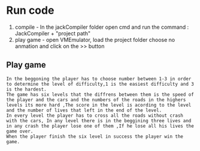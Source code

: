# Run code
 
 1. compile - In the jackCompiler folder open cmd and run the command : JackCompiler + "project path" 
 2. play game - open VMEmulator, load the project folder choose no anmation and click on the >> button   

 ## Play game 
 
    In the beggoning the player has to choose number between 1-3 in order to determine the level of difficulty,1 is the easiest difficulty and 3 is the hardest.
    The game has six levels that the diffrens between them is the speed of the player and the cars and the numbers of the roads in the highers levels its more hard ,The score in the level is acording to the level and the number of lives that left in the end of the level.
    In every level the player has to cross all the roads without crash with the cars, In any level there is in the beggining three lives and in any crash the player lose one of them ,If he lose all his lives the game over.
    When the player finish the six level in success the player win the game.